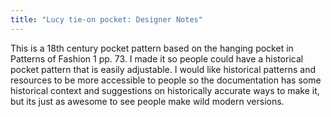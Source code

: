 ```yaml
---
title: "Lucy tie-on pocket: Designer Notes"
---
```


This is a 18th century pocket pattern based on the hanging pocket in Patterns of Fashion 1 pp. 73. I made it so people could have a historical pocket pattern that is easily adjustable. I would like historical patterns and resources to be more accessible to people so the documentation has some historical context and suggestions on historically accurate ways to make it, but its just as awesome to see people make wild modern versions. 
